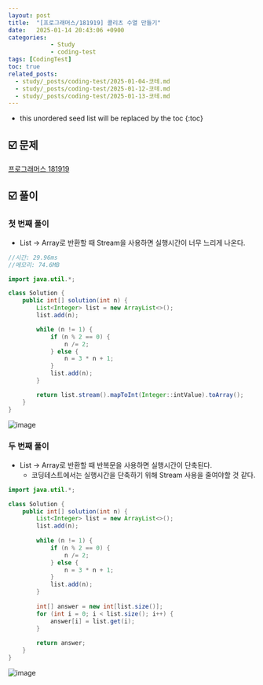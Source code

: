 ```yaml
---
layout: post
title:  "[프로그래머스/181919] 콜리츠 수열 만들기"
date:   2025-01-14 20:43:06 +0900
categories: 
            - Study
            - coding-test
tags: [CodingTest]            
toc: true
related_posts:
  - study/_posts/coding-test/2025-01-04-코테.md
  - study/_posts/coding-test/2025-01-12-코테.md
  - study/_posts/coding-test/2025-01-13-코테.md
---
```

* this unordered seed list will be replaced by the toc
{:toc}

## ☑️ 문제

[프로그래머스 181919](https://school.programmers.co.kr/learn/courses/30/lessons/181919)

## ☑️ 풀이

### 첫 번째 풀이

- List → Array로 반환할 때 Stream을 사용하면 실행시간이 너무 느리게 나온다.

```java
//시간: 29.96ms
//메모리: 74.6MB

import java.util.*;

class Solution {
    public int[] solution(int n) {
        List<Integer> list = new ArrayList<>();
        list.add(n);

        while (n != 1) {
            if (n % 2 == 0) {
                n /= 2;
            } else {
                n = 3 * n + 1;
            }
            list.add(n);
        }

        return list.stream().mapToInt(Integer::intValue).toArray();
    }
}
```

![image](https://github.com/user-attachments/assets/28c3e2d5-1b53-4bad-8eb3-220bf1615fb5)


### 두 번째 풀이

- List → Array로 반환할 때 반복문을 사용하면 실행시간이 단축된다.
    - 코딩테스트에서는 실행시간을 단축하기 위해 Stream 사용을 줄여야할 것 같다.

```java
import java.util.*;

class Solution {
    public int[] solution(int n) {
        List<Integer> list = new ArrayList<>();
        list.add(n);
        
        while (n != 1) {
            if (n % 2 == 0) {
                n /= 2;
            } else {
                n = 3 * n + 1;
            }
            list.add(n);
        }
        
        int[] answer = new int[list.size()];
        for (int i = 0; i < list.size(); i++) {
            answer[i] = list.get(i);
        }
        
        return answer;
    }
}
```

![image](https://github.com/user-attachments/assets/e309dbb7-f267-427f-bb1a-3ae3f5d16b45)
